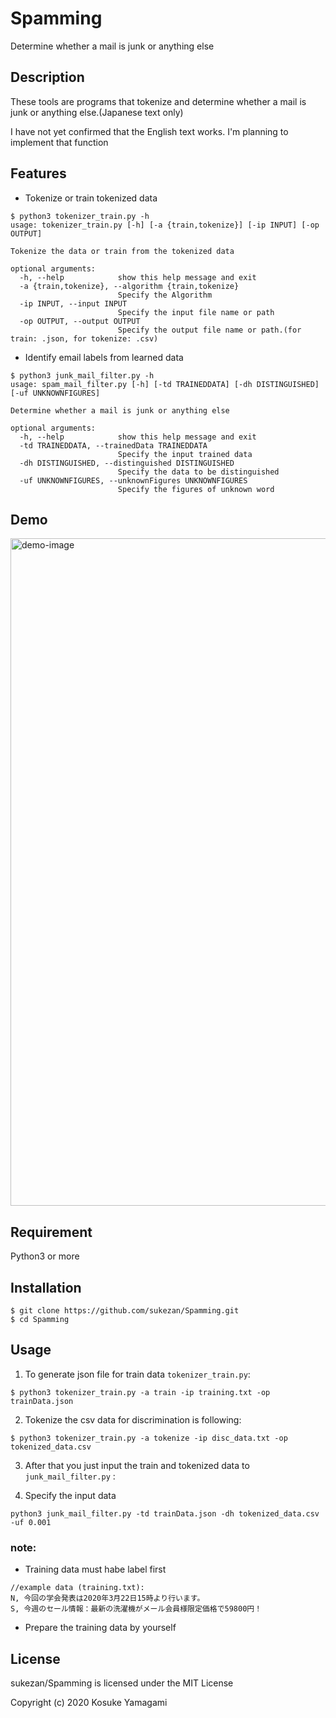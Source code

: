 # Spamming
Determine whether a mail is junk or anything else

## Description 
These tools are programs that tokenize and determine whether a mail is junk or anything else.(Japanese text only)

I have not yet confirmed that the English text works. I'm planning to implement that function

## Features
- Tokenize or train tokenized data
```
$ python3 tokenizer_train.py -h
usage: tokenizer_train.py [-h] [-a {train,tokenize}] [-ip INPUT] [-op OUTPUT]

Tokenize the data or train from the tokenized data

optional arguments:
  -h, --help            show this help message and exit
  -a {train,tokenize}, --algorithm {train,tokenize}
                        Specify the Algorithm
  -ip INPUT, --input INPUT
                        Specify the input file name or path
  -op OUTPUT, --output OUTPUT
                        Specify the output file name or path.(for train: .json, for tokenize: .csv)
```
- Identify email labels from learned data
```
$ python3 junk_mail_filter.py -h
usage: spam_mail_filter.py [-h] [-td TRAINEDDATA] [-dh DISTINGUISHED] [-uf UNKNOWNFIGURES]

Determine whether a mail is junk or anything else

optional arguments:
  -h, --help            show this help message and exit
  -td TRAINEDDATA, --trainedData TRAINEDDATA
                        Specify the input trained data
  -dh DISTINGUISHED, --distinguished DISTINGUISHED
                        Specify the data to be distinguished
  -uf UNKNOWNFIGURES, --unknownFigures UNKNOWNFIGURES
                        Specify the figures of unknown word
```

## Demo
<img width="1068" alt="demo-image" src="https://user-images.githubusercontent.com/43489292/103074073-318fed80-460c-11eb-9642-6d17bdcb4a8a.png">

## Requirement
Python3 or more

## Installation
```
$ git clone https://github.com/sukezan/Spamming.git
$ cd Spamming
```

## Usage
1. To generate json file for train data `tokenizer_train.py`:
```
$ python3 tokenizer_train.py -a train -ip training.txt -op trainData.json
```
2. Tokenize the csv data for discrimination is following:
```
$ python3 tokenizer_train.py -a tokenize -ip disc_data.txt -op tokenized_data.csv
```
3. After that you just input the train and tokenized data to `junk_mail_filter.py` :

4. Specify the input data
```
python3 junk_mail_filter.py -td trainData.json -dh tokenized_data.csv -uf 0.001
```

### note:
- Training data must habe label first
```
//example data (training.txt):
N, 今回の学会発表は2020年3月22日15時より行います。
S, 今週のセール情報：最新の洗濯機がメール会員様限定価格で59800円！
```
- Prepare the training data by yourself

## License
sukezan/Spamming is licensed under the MIT License

Copyright (c) 2020 Kosuke Yamagami
